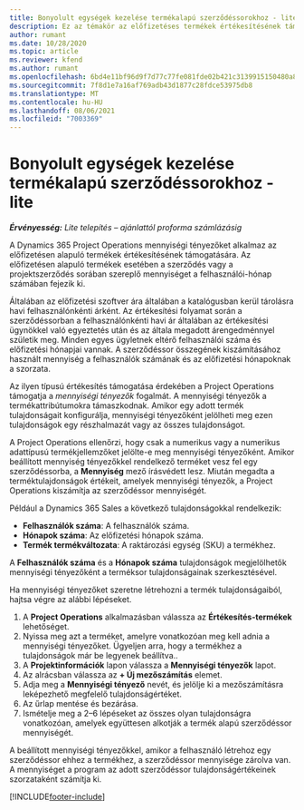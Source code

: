 ```yaml
---
title: Bonyolult egységek kezelése termékalapú szerződéssorokhoz - lite
description: Ez az témakör az előfizetéses termékek értékesítésének támogatásával kapcsolatos információkat tartalmaz.
author: rumant
ms.date: 10/28/2020
ms.topic: article
ms.reviewer: kfend
ms.author: rumant
ms.openlocfilehash: 6bd4e11bf96d9f7d77c77fe081fde02b421c3139915150480a8d1a4d812887f6
ms.sourcegitcommit: 7f8d1e7a16af769adb43d1877c28fdce53975db8
ms.translationtype: MT
ms.contentlocale: hu-HU
ms.lasthandoff: 08/06/2021
ms.locfileid: "7003369"
---
```

# <a name="manage-complex-units-for-product-based-contract-lines---lite"></a>Bonyolult egységek kezelése termékalapú szerződéssorokhoz - lite

_**Érvényesség:** Lite telepítés – ajánlattól proforma számlázásig_

A Dynamics 365 Project Operations mennyiségi tényezőket alkalmaz az előfizetésen alapuló termékek értékesítésének támogatására. Az előfizetésen alapuló termékek esetében a szerződés vagy a projektszerződés sorában szereplő mennyiséget a felhasználói-hónap számában fejezik ki.

Általában az előfizetési szoftver ára általában a katalógusban kerül tárolásra havi felhasználónkénti árként. Az értékesítési folyamat során a szerződéssorban a felhasználónkénti havi ár általában az értékesítési ügynökkel való egyeztetés után és az általa megadott árengedménnyel születik meg. Minden egyes ügyletnek eltérő felhasználói száma és előfizetési hónapjai vannak. A szerződéssor összegének kiszámításához használt mennyiség a felhasználók számának és az előfizetési hónapoknak a szorzata.

Az ilyen típusú értékesítés támogatása érdekében a Project Operations támogatja a *mennyiségi tényezők* fogalmát. A mennyiségi tényezők a termékattribútumokra támaszkodnak. Amikor egy adott termék tulajdonságait konfigurálja, mennyiségi tényezőként jelölheti meg ezen tulajdonságok egy részhalmazát vagy az összes tulajdonságot.

A Project Operations ellenőrzi, hogy csak a numerikus vagy a numerikus adattípusú termékjellemzőket jelölte-e meg mennyiségi tényezőként. Amikor beállított mennyiség tényezőkkel rendelkező terméket vesz fel egy szerződéssorba, a **Mennyiség** mező írásvédett lesz. Miután megadta a terméktulajdonságok értékeit, amelyek mennyiségi tényezők, a Project Operations kiszámítja az szerződéssor mennyiségét.

Például a Dynamics 365 Sales a következő tulajdonságokkal rendelkezik:

- **Felhasználók száma**: A felhasználók száma.
- **Hónapok száma**: Az előfizetési hónapok száma.
- **Termék termékváltozata**: A raktározási egység (SKU) a termékhez.

A **Felhasználók száma** és a **Hónapok száma** tulajdonságok megjelölhetők mennyiségi tényezőként a terméksor tulajdonságainak szerkesztésével.

Ha mennyiségi tényezőket szeretne létrehozni a termék tulajdonságaiból, hajtsa végre az alábbi lépéseket.

1. A **Project Operations** alkalmazásban válassza az **Értékesítés-termékek** lehetőséget.
2. Nyissa meg azt a terméket, amelyre vonatkozóan meg kell adnia a mennyiségi tényezőket. Ügyeljen arra, hogy a termékhez a tulajdonságok már be legyenek beállítva..
3. A **Projektinformációk** lapon válassza a **Mennyiségi tényezők** lapot.
4. Az alrácsban válassza az **+ Új mezőszámítás** elemet.
5. Adja meg a **Mennyiségi tényező** nevét, és jelölje ki a mezőszámításra leképezhető megfelelő tulajdonságértéket.
6. Az űrlap mentése és bezárása.
7. Ismételje meg a 2–6 lépéseket az összes olyan tulajdonságra vonatkozóan, amelyek együttesen alkotják a termék alapú szerződéssor mennyiségét.

A beállított mennyiségi tényezőkkel, amikor a felhasználó létrehoz egy szerződéssor ehhez a termékhez, a szerződéssor mennyisége zárolva van. A mennyiséget a program az adott szerződéssor tulajdonságértékeinek szorzataként számítja ki.


[!INCLUDE[footer-include](../../includes/footer-banner.md)]